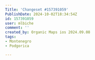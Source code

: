 ```yaml
---
Title: 'Changeset #157391059'
PublishDate: 2024-10-02T18:34:54Z
id: 157391059
user: mlbiche
comment: ''
created_by: Organic Maps ios 2024.09.08
tags:
- Montenegro
- Podgorica

---
```

